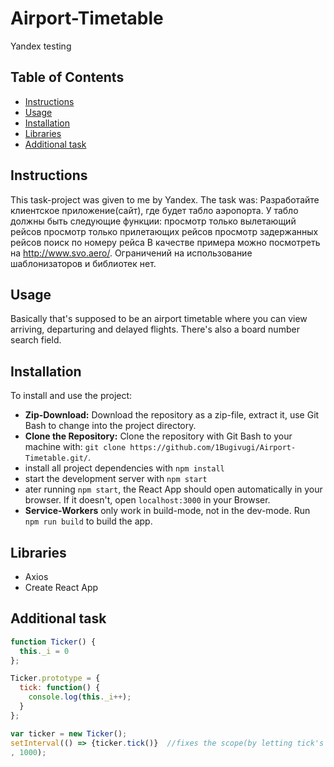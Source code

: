 # Airport-Timetable

Yandex testing

## Table of Contents

* [Instructions](#instructions)
* [Usage](#usage)
* [Installation](#installation)
* [Libraries](#libraries)
* [Additional task](#additionalTask)

## Instructions

This task-project was given to me by Yandex. The task was: 
Разработайте клиентское приложение(сайт), где будет табло аэропорта.
У табло должны быть следующие функции:
просмотр только вылетающий рейсов
просмотр только прилетающих рейсов
просмотр задержанных рейсов
поиск по номеру рейса
В качестве примера можно посмотреть на http://www.svo.aero/.
Ограничений на использование шаблонизаторов и библиотек нет.

## Usage

Basically that's supposed to be an airport timetable where you can view arriving, departuring and delayed flights. There's also a board number search field.

## Installation

To install and use the project:

* **Zip-Download:** Download the repository as a zip-file, extract it, use Git Bash to change
into the project directory.
* **Clone the Repository:** Clone the repository with Git Bash to your machine with: ```git clone https://github.com/1Bugivugi/Airport-Timetable.git/```.
* install all project dependencies with `npm install`
* start the development server with `npm start`
* ater running `npm start`, the React App should open automatically in your browser. If it doesn't, open `localhost:3000` in your Browser.
* **Service-Workers** only work in build-mode, not in the dev-mode. Run `npm run build` to build the app.

## Libraries

* Axios
* Create React App

## Additional task

```javascript
function Ticker() {
  this._i = 0
};

Ticker.prototype = {
  tick: function() {
    console.log(this._i++);
  }
};

var ticker = new Ticker();
setInterval(() => {ticker.tick()}  //fixes the scope(by letting tick's function to leave her own and access global '_i')
, 1000);
```
